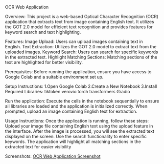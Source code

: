 OCR Web Application

Overview:
This project is a web-based Optical Character Recognition (OCR) application that extracts text from image containing English text. It utilizes the GOT 2.0 model for efficient text recognition and provides features for keyword search and text highlighting.

Features:
Image Upload: Users can upload images containing text in English.
Text Extraction: Utilizes the GOT 2.0 model to extract text from the uploaded images.
Keyword Search: Users can search for specific keywords in the extracted text.
Highlight Matching Sections: Matching sections of the text are highlighted for better visibility.

Prerequisites:
Before running the application, ensure you have access to Google Colab and a suitable environment set up.

Setup Instructions:
1.Open Google Colab
2.Create a New Notebook
3.Install Required Libraries:
tiktoken
verovio
torch
transformers
Gradio

Run the application:
Execute the cells in the notebook sequentially to ensure all libraries are loaded and the application is initialized correctly.
When prompted, upload an image containing English text for extraction.

Usage Instructions:
Once the application is running, follow these steps:
Upload your image file containing English text using the upload feature in the interface.
After the image is processed, you will see the extracted text displayed on the screen.
Use the search functionality to enter specific keywords. The application will highlight all matching sections in the extracted text for easier visibility


Screenshots:
[OCR Web Application Screenshot](https://github.com/user-attachments/assets/a9383319-f841-4fea-ae51-ad4e0bcc1cc9)

